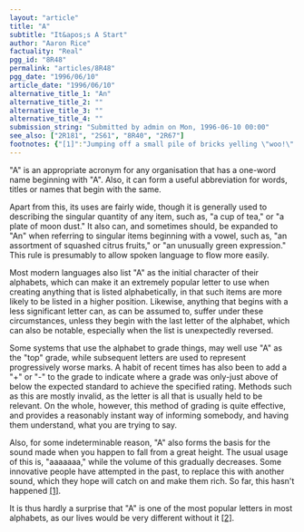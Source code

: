 ```yaml
---
layout: "article"
title: "A"
subtitle: "It&apos;s A Start"
author: "Aaron Rice"
factuality: "Real"
pgg_id: "8R48"
permalink: "articles/8R48"
pgg_date: "1996/06/10"
article_date: "1996/06/10"
alternative_title_1: "An"
alternative_title_2: ""
alternative_title_3: ""
alternative_title_4: ""
submission_string: "Submitted by admin on Mon, 1996-06-10 00:00"
see_also: ["2R181", "2S61", "8R40", "2R67"]
footnotes: {"[1]":"Jumping off a small pile of bricks yelling \"woo!\" doesn't count, and might get you arrested if you do it in the wrong place.","[2]":"You cn sy tht gin."}
---
```

<div>
<p>"A" is an appropriate acronym for any organisation that has a one-word name beginning with "A". Also, it can form a useful abbreviation for words, titles or names that begin with the same.</p>
<p>Apart from this, its uses are fairly wide, though it is generally used to describing the singular quantity of any item, such as, "a cup of tea," or "a plate of moon dust." It also can, and sometimes should, be expanded to "An" when referring to singular items beginning with a vowel, such as, "an assortment of squashed citrus fruits," or "an unusually green expression." This rule is presumably to allow spoken language to flow more easily.</p>
<p>Most modern languages also list "A" as the initial character of their alphabets, which can make it an extremely popular letter to use when creating anything that is listed alphabetically, in that such items are more likely to be listed in a higher position. Likewise, anything that begins with a less significant letter can, as can be assumed to, suffer under these circumstances, unless they begin with the last letter of the alphabet, which can also be notable, especially when the list is unexpectedly reversed.</p>
<p>Some systems that use the alphabet to grade things, may well use "A" as the "top" grade, while subsequent letters are used to represent progressively worse marks. A habit of recent times has also been to add a "+" or "-" to the grade to indicate where a grade was only-just above of below the expected standard to achieve the specified rating. Methods such as this are mostly invalid, as the letter is all that is usually held to be relevant. On the whole, however, this method of grading is quite effective, and provides a reasonably instant way of informing somebody, and having them understand, what you are trying to say.</p>
<p>Also, for some indeterminable reason, "A" also forms the basis for the sound made when you happen to fall from a great height. The usual usage of this is, "aaaaaaa," while the volume of this gradually decreases. Some innovative people have attempted in the past, to replace this with another sound, which they hope will catch on and make them rich. So far, this hasn't happened <a href="#footnotes.1" class="footnote-link">[1]</a>.</p>
<p>It is thus hardly a surprise that "A" is one of the most popular letters in most alphabets, as our lives would be very different without it <a href="#footnotes.2" class="footnote-link">[2]</a>.</p>
</div>
